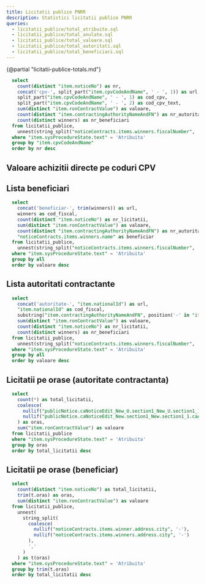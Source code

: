 ```yaml
---
title: Licitatii publice PNRR
description: Statistici licitatii publice PNRR
queries:
  - licitatii_publice/total_atribuite.sql
  - licitatii_publice/total_anulate.sql
  - licitatii_publice/total_valoare.sql
  - licitatii_publice/total_autoritati.sql
  - licitatii_publice/total_beneficiari.sql
---
```


{@partial "licitatii-publice-totals.md"}


```sql licitatii_publice_by_cpv
  select
    count(distinct "item.noticeNo") as nr,
    concat('cpv-', split_part("item.cpvCodeAndName", ' - ', 1)) as url,
    split_part("item.cpvCodeAndName", ' - ', 1) as cod_cpv,
    split_part("item.cpvCodeAndName", ' - ', 2) as cod_cpv_text,
    sum(distinct "item.ronContractValue") as valoare,
    count(distinct "item.contractingAuthorityNameAndFN") as nr_autoritati,
    count(distinct winners) as nr_beneficiari
  from licitatii_publice,
    unnest(string_split("noticeContracts.items.winners.fiscalNumber", ',')) as t(winners)
  where "item.sysProcedureState.text" = 'Atribuita'
  group by "item.cpvCodeAndName"
  order by nr desc
```

## Valoare achizitii directe pe coduri CPV

<DataTable data={licitatii_publice_by_cpv} rowShading=true search=true>
  <Column id="nr" title="Nr" />
  <Column id="valoare" title="Valoare" fmt="num2b" />
  <Column id="url" title="Cod CPV" contentType=link linkLabel=cod_cpv />
  <Column id="cod_cpv_text" title="Cod CPV" />
  <Column id="nr_autoritati" title="Nr autoritati" />
  <Column id="nr_beneficiari" title="Nr beneficiari" />
</DataTable>

<LineBreak/>

## Lista beneficiari

```sql licitatii_publice_beneficiari_valoare_mare
  select
    concat('beneficiar-', trim(winners)) as url,
    winners as cod_fiscal,
    count(distinct "item.noticeNo") as nr_licitatii,
    sum(distinct "item.ronContractValue") as valoare,
    count(distinct "item.contractingAuthorityNameAndFN") as nr_autoritati,
    "noticeContracts.items.winners.name" as beneficiar
  from licitatii_publice,
    unnest(string_split("noticeContracts.items.winners.fiscalNumber", ',')) as t(winners)
  where "item.sysProcedureState.text" = 'Atribuita'
  group by all
  order by valoare desc
```

<DataTable data={licitatii_publice_beneficiari_valoare_mare} rowShading=true search=true>
  <Column id="url" title="Cod fiscal" contentType=link linkLabel=cod_fiscal />
  <Column id="beneficiar" title="Beneficiar" />
  <Column id="valoare" title="Valoare" fmt="num2m" />
  <Column id="nr_licitatii" title="Nr licitatii" />
  <Column id="nr_autoritati" title="Nr autoritati" />
</DataTable>

## Lista autoritati contractante

```sql licitatii_publice_autoritati_valoare_mare
  select
    concat('autoritate-', "item.nationalId") as url,
    "item.nationalId" as cod_fiscal,
    substring("item.contractingAuthorityNameAndFN", position('-' in "item.contractingAuthorityNameAndFN") + 1) as autoritate_contractanta,
    sum(distinct "item.ronContractValue") as valoare,
    count(distinct "item.noticeNo") as nr_licitatii,
    count(distinct winners) as nr_beneficiari
  from licitatii_publice,
    unnest(string_split("noticeContracts.items.winners.fiscalNumber", ',')) as t(winners)
  where "item.sysProcedureState.text" = 'Atribuita'
  group by all
  order by valoare desc
```

<DataTable data={licitatii_publice_autoritati_valoare_mare} rowShading=true search=true>
  <Column id="url" title="Cod fiscal" contentType=link linkLabel=cod_fiscal />
  <Column id="autoritate_contractanta" title="Autoritate contractanta" />
  <Column id="valoare" title="Valoare" fmt="num2m" />
  <Column id="nr_licitatii" title="Nr licitatii" />
  <Column id="nr_beneficiari" title="Nr beneficiari" />
</DataTable>

## Licitatii pe orase (autoritate contractanta)

```sql licitatii_publice_by_city_autoritate
  select
    count(*) as total_licitatii,
    coalesce(
      nullif("publicNotice.caNoticeEdit_New_U.section1_New_U.section1_1.caAddress.city", '-'),
      nullif("publicNotice.caNoticeEdit_New.section1_New.section1_1.caAddress.city", '-')
    ) as oras,
    sum("item.ronContractValue") as valoare
  from licitatii_publice
  where "item.sysProcedureState.text" = 'Atribuita'
  group by oras
  order by total_licitatii desc
```

<DataTable data={licitatii_publice_by_city_autoritate} rowShading=true search=true>
  <Column id="oras" title="Oras" />
  <Column id="valoare" title="Valoare" fmt="num2m" />
  <Column id="total_licitatii" title="Total licitatii" />
</DataTable>

## Licitatii pe orase (beneficiar)

```sql licitatii_publice_by_city_beneficiar
  select
    count(distinct "item.noticeNo") as total_licitatii,
    trim(t.oras) as oras,
    sum(distinct "item.ronContractValue") as valoare
  from licitatii_publice,
    unnest(
      string_split(
        coalesce(
          nullif("noticeContracts.items.winner.address.city", '-'),
          nullif("noticeContracts.items.winners.address.city", '-')
        ),
        ','
      )
    ) as t(oras)
  where "item.sysProcedureState.text" = 'Atribuita'
  group by trim(t.oras)
  order by total_licitatii desc
```

<DataTable data={licitatii_publice_by_city_beneficiar} rowShading=true search=true>
  <Column id="oras" title="Oras" />
  <Column id="valoare" title="Valoare" fmt="num2m" />
  <Column id="total_licitatii" title="Total licitatii" />
</DataTable>